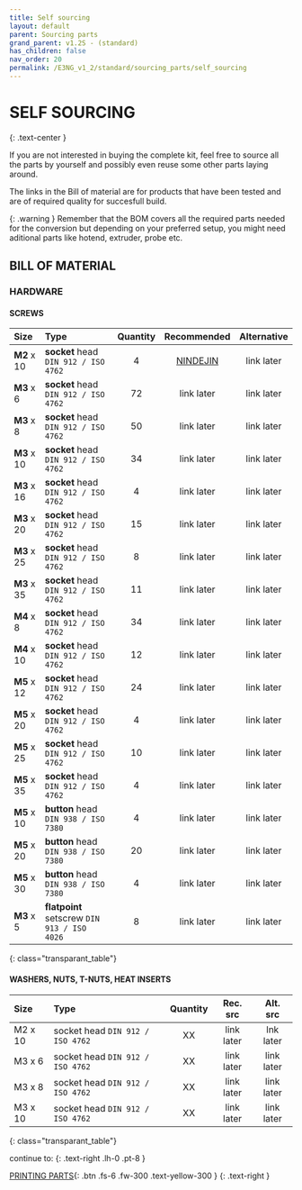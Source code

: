 ```yaml
---
title: Self sourcing
layout: default
parent: Sourcing parts
grand_parent: v1.2S - (standard)
has_children: false
nav_order: 20
permalink: /E3NG_v1_2/standard/sourcing_parts/self_sourcing
---
```

# SELF SOURCING
{: .text-center }

If you are not interested in buying the complete kit, feel free to source all the parts by yourself and possibly even reuse some other parts laying around.

The links in the Bill of material are for products that have been tested and are of required quality for succesfull build.

{: .warning }
Remember that the BOM covers all the required parts needed for the conversion but depending on your preferred setup, you might need aditional parts like hotend, extruder, probe etc.

## BILL OF MATERIAL

### HARDWARE
#### SCREWS

| Size    | Type                                   |  Quantity |  Recommended  |   Alternative   |
|:--------|:---------------------------------------|:---------:|:------------:|:--------------:|
| **M2** x 10 | **socket** head `DIN 912 / ISO 4762` |     4     |  [NINDEJIN](https://s.click.aliexpress.com/e/_oEqVeJK)  |   link later   |
| **M3** x 6  | **socket** head `DIN 912 / ISO 4762` |    72     |  link later  |   link later   |
| **M3** x 8  | **socket** head `DIN 912 / ISO 4762` |    50     |  link later  |   link later   |
| **M3** x 10 | **socket** head `DIN 912 / ISO 4762` |    34     |  link later  |   link later   |
| **M3** x 16 | **socket** head `DIN 912 / ISO 4762` |     4     |  link later  |   link later   |
| **M3** x 20 | **socket** head `DIN 912 / ISO 4762` |    15     |  link later  |   link later   |
| **M3** x 25 | **socket** head `DIN 912 / ISO 4762` |     8     |  link later  |   link later   |
| **M3** x 35 | **socket** head `DIN 912 / ISO 4762` |    11     |  link later  |   link later   |
| **M4** x 8  | **socket** head `DIN 912 / ISO 4762` |    34     |  link later  |   link later   |
| **M4** x 10 | **socket** head `DIN 912 / ISO 4762` |    12     |  link later  |   link later   |
| **M5** x 12 | **socket** head `DIN 912 / ISO 4762` |    24     |  link later  |   link later   |
| **M5** x 20 | **socket** head `DIN 912 / ISO 4762` |     4     |  link later  |   link later   |
| **M5** x 25 | **socket** head `DIN 912 / ISO 4762` |    10     |  link later  |   link later   |
| **M5** x 35 | **socket** head `DIN 912 / ISO 4762` |     4     |  link later  |   link later   |
| **M5** x 10 | **button** head `DIN 938 / ISO 7380` |     4     |  link later  |   link later   |
| **M5** x 20 | **button** head `DIN 938 / ISO 7380` |    20     |  link later  |   link later   |
| **M5** x 30 | **button** head `DIN 938 / ISO 7380` |     4     |  link later  |   link later   |
| **M3** x 5  | **flatpoint** setscrew `DIN 913 / ISO 4026` |     8     |  link later  |   link later   |
{: class="transparant_table"}

#### WASHERS, NUTS, T-NUTS, HEAT INSERTS

| Size    | Type                                   |  Quantity |  Rec. src  |   Alt. src   |
|:--------|:---------------------------------------|:---------:|:------------:|:--------------:|
| M2 x 10 | socket head `DIN 912 / ISO 4762` |    XX     |  link later  |   lnk later   |
| M3 x 6  | socket head `DIN 912 / ISO 4762` |    XX     |  link later  |   link later   |
| M3 x 8  | socket head `DIN 912 / ISO 4762` |    XX     |  link later  |   link later   |
| M3 x 10 | socket head `DIN 912 / ISO 4762` |    XX     |  link later  |   link later   |
{: class="transparant_table"}

continue to:
{: .text-right .lh-0 .pt-8 }

[PRINTING PARTS]{: .btn .fs-6 .fw-300 .text-yellow-300 }
{: .text-right }

[PRINTING PARTS]: https://rh3d.xyz/E3NG_v1_2/standard/printing_parts
